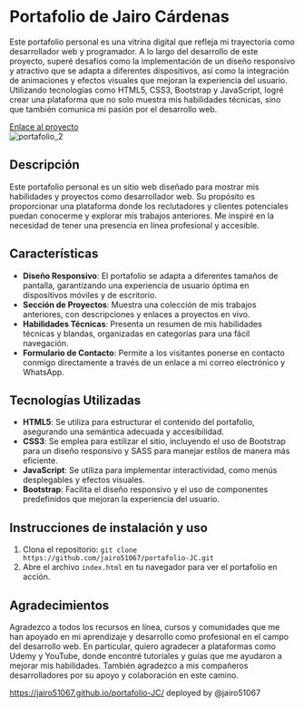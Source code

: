 # Portafolio de Jairo Cárdenas
Este portafolio personal es una vitrina digital que refleja mi trayectoria como desarrollador web y programador. A lo largo del desarrollo de este proyecto, superé desafíos como la implementación de un diseño responsivo y atractivo que se adapta a diferentes dispositivos, así como la integración de animaciones y efectos visuales que mejoran la experiencia del usuario. Utilizando tecnologías como HTML5, CSS3, Bootstrap y JavaScript, logré crear una plataforma que no solo muestra mis habilidades técnicas, sino que también comunica mi pasión por el desarrollo web. 

[Enlace al proyecto](https://jairo51067.github.io/portafolio-JC/)  
![portafolio_2](https://github.com/user-attachments/assets/b8fe29ad-03d7-429e-972d-91e5b0e03ff3) 

## Descripción
Este portafolio personal es un sitio web diseñado para mostrar mis habilidades y proyectos como desarrollador web. Su propósito es proporcionar una plataforma donde los reclutadores y clientes potenciales puedan conocerme y explorar mis trabajos anteriores. Me inspiré en la necesidad de tener una presencia en línea profesional y accesible.

## Características
- **Diseño Responsivo**: El portafolio se adapta a diferentes tamaños de pantalla, garantizando una experiencia de usuario óptima en dispositivos móviles y de escritorio.
- **Sección de Proyectos**: Muestra una colección de mis trabajos anteriores, con descripciones y enlaces a proyectos en vivo.
- **Habilidades Técnicas**: Presenta un resumen de mis habilidades técnicas y blandas, organizadas en categorías para una fácil navegación.
- **Formulario de Contacto**: Permite a los visitantes ponerse en contacto conmigo directamente a través de un enlace a mi correo electrónico y WhatsApp.

## Tecnologías Utilizadas
- **HTML5**: Se utiliza para estructurar el contenido del portafolio, asegurando una semántica adecuada y accesibilidad.
- **CSS3**: Se emplea para estilizar el sitio, incluyendo el uso de Bootstrap para un diseño responsivo y SASS para manejar estilos de manera más eficiente.
- **JavaScript**: Se utiliza para implementar interactividad, como menús desplegables y efectos visuales.
- **Bootstrap**: Facilita el diseño responsivo y el uso de componentes predefinidos que mejoran la experiencia del usuario.

## Instrucciones de instalación y uso
1. Clona el repositorio: `git clone https://github.com/jairo51067/portafolio-JC.git`
2. Abre el archivo `index.html` en tu navegador para ver el portafolio en acción.

## Agradecimientos
Agradezco a todos los recursos en línea, cursos y comunidades que me han apoyado en mi aprendizaje y desarrollo como profesional en el campo del desarrollo web. En particular, quiero agradecer a plataformas como Udemy y YouTube, donde encontré tutoriales y guías que me ayudaron a mejorar mis habilidades. También agradezco a mis compañeros desarrolladores por su apoyo y colaboración en este camino.

https://jairo51067.github.io/portafolio-JC/
deployed by @jairo51067
